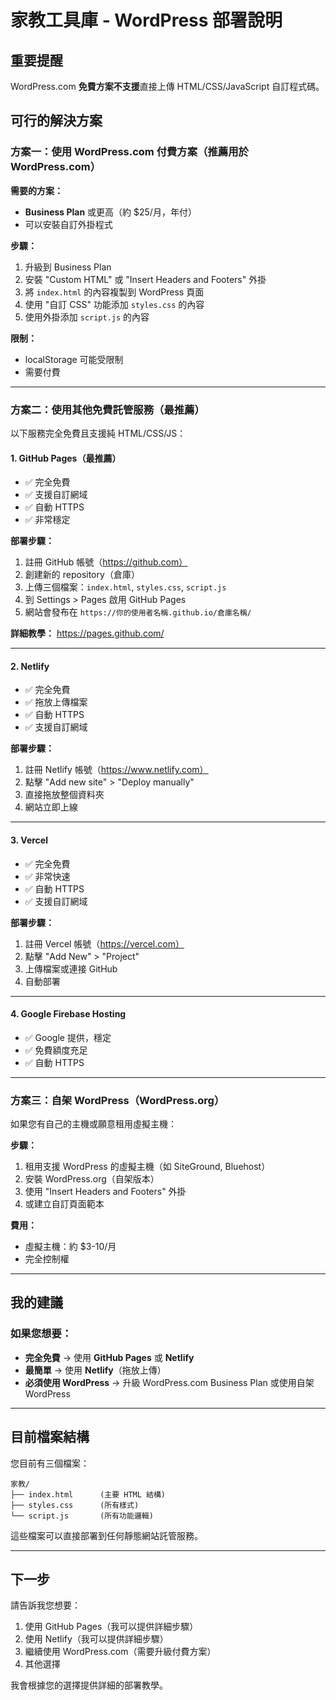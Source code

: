 # 家教工具庫 - WordPress 部署說明

## 重要提醒

WordPress.com **免費方案不支援**直接上傳 HTML/CSS/JavaScript 自訂程式碼。

## 可行的解決方案

### 方案一：使用 WordPress.com 付費方案（推薦用於 WordPress.com）

**需要的方案：**
- **Business Plan** 或更高（約 $25/月，年付）
- 可以安裝自訂外掛程式

**步驟：**
1. 升級到 Business Plan
2. 安裝 "Custom HTML" 或 "Insert Headers and Footers" 外掛
3. 將 `index.html` 的內容複製到 WordPress 頁面
4. 使用 "自訂 CSS" 功能添加 `styles.css` 的內容
5. 使用外掛添加 `script.js` 的內容

**限制：**
- localStorage 可能受限制
- 需要付費

---

### 方案二：使用其他免費託管服務（最推薦）

以下服務完全免費且支援純 HTML/CSS/JS：

#### 1. **GitHub Pages**（最推薦）
- ✅ 完全免費
- ✅ 支援自訂網域
- ✅ 自動 HTTPS
- ✅ 非常穩定

**部署步驟：**
1. 註冊 GitHub 帳號（https://github.com）
2. 創建新的 repository（倉庫）
3. 上傳三個檔案：`index.html`, `styles.css`, `script.js`
4. 到 Settings > Pages 啟用 GitHub Pages
5. 網站會發布在 `https://你的使用者名稱.github.io/倉庫名稱/`

**詳細教學：** https://pages.github.com/

---

#### 2. **Netlify**
- ✅ 完全免費
- ✅ 拖放上傳檔案
- ✅ 自動 HTTPS
- ✅ 支援自訂網域

**部署步驟：**
1. 註冊 Netlify 帳號（https://www.netlify.com）
2. 點擊 "Add new site" > "Deploy manually"
3. 直接拖放整個資料夾
4. 網站立即上線

---

#### 3. **Vercel**
- ✅ 完全免費
- ✅ 非常快速
- ✅ 自動 HTTPS
- ✅ 支援自訂網域

**部署步驟：**
1. 註冊 Vercel 帳號（https://vercel.com）
2. 點擊 "Add New" > "Project"
3. 上傳檔案或連接 GitHub
4. 自動部署

---

#### 4. **Google Firebase Hosting**
- ✅ Google 提供，穩定
- ✅ 免費額度充足
- ✅ 自動 HTTPS

---

### 方案三：自架 WordPress（WordPress.org）

如果您有自己的主機或願意租用虛擬主機：

**步驟：**
1. 租用支援 WordPress 的虛擬主機（如 SiteGround, Bluehost）
2. 安裝 WordPress.org（自架版本）
3. 使用 "Insert Headers and Footers" 外掛
4. 或建立自訂頁面範本

**費用：**
- 虛擬主機：約 $3-10/月
- 完全控制權

---

## 我的建議

### 如果您想要：
- **完全免費** → 使用 **GitHub Pages** 或 **Netlify**
- **最簡單** → 使用 **Netlify**（拖放上傳）
- **必須使用 WordPress** → 升級 WordPress.com Business Plan 或使用自架 WordPress

---

## 目前檔案結構

您目前有三個檔案：
```
家教/
├── index.html      (主要 HTML 結構)
├── styles.css      (所有樣式)
└── script.js       (所有功能邏輯)
```

這些檔案可以直接部署到任何靜態網站託管服務。

---

## 下一步

請告訴我您想要：
1. 使用 GitHub Pages（我可以提供詳細步驟）
2. 使用 Netlify（我可以提供詳細步驟）
3. 繼續使用 WordPress.com（需要升級付費方案）
4. 其他選擇

我會根據您的選擇提供詳細的部署教學。
